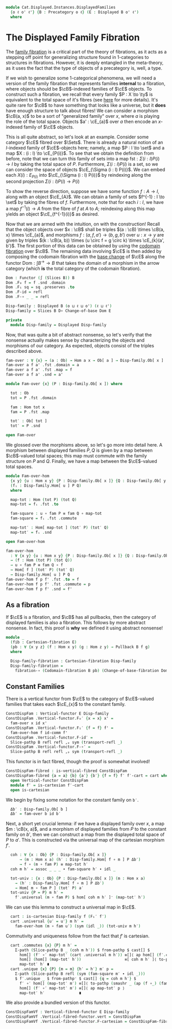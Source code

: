 <!--
```agda
open import Cat.Displayed.Instances.Pullback
open import Cat.Displayed.Instances.Slice
open import Cat.Displayed.Composition
open import Cat.Displayed.Cartesian
open import Cat.Displayed.Functor
open import Cat.Diagram.Pullback
open import Cat.Displayed.Total
open import Cat.Instances.Slice
open import Cat.Displayed.Base
open import Cat.Prelude

import Cat.Displayed.Reasoning
import Cat.Reasoning
```
-->

```agda
module Cat.Displayed.Instances.DisplayedFamilies
  {o ℓ o' ℓ'} {B : Precategory o ℓ} (E : Displayed B o' ℓ')
  where
```

<!--
```agda
open Cat.Reasoning B
open Cat.Displayed.Reasoning E
open Functor

open Total-hom
open /-Obj
open Slice-hom
```
-->

# The Displayed Family Fibration

The [family fibration] is a critical part of the theory of fibrations,
as it acts as a stepping off point for generalizing structure found
in 1-categories to structures in fibrations. However, it is deeply
entangled in the meta-theory, as it uses the fact that the type of
objects of a precategory is, well, a type.

[family fibration]: Cat.Displayed.Instances.Family.html

If we wish to generalize some 1-categorical phenomena, we will need
a version of the family fibration that represents families
**internal** to a fibration, where objects should be $\cB$-indexed
families of $\cE$ objects. To construct such a fibration, we recall
that every family $P : X \to \ty$ is equivalent to the total space
of it's fibres (see [here] for more details). It's quite rare for
$\cB$ to have something that looks like a universe, but it **does**
have enough structure to talk about fibres! We can consider a morphism
$\cB(a, x)$ to be a sort of "generalized family" over $x$, where $a$ is
playing the role of the total space. Objects $a' : \cE_{a}$ over $a$
then encode an $x$-indexed family of $\cE$ objects.

[here]: 1Lab.Univalence.html#object-classifiers

This is all quite abstract, so let's look at an example. Consider
some category $\cE$ fibred over $\Sets$. There is already a natural notion
of an $I$-indexed family of $\cE$-objects here; namely, a map
$P : I \to \set$ and a map $X : (i : I) \to \cE_{P(i)}$.
To see that we obtain the definition from before, note that we can turn
this family of sets into a map $\mathrm{fst} : \Sigma (i : I) P(i) \to I$ by
taking the total space of $P$. Furthermore, $\Sigma (i : I) P(i)$
is a set, so we can consider the space of objects $\cE_{\Sigma (i : I) P(i)}$.
We can embed each $X(i) : E_{P(i)}$ into $\cE_{\Sigma (i : I) P(i)}$
by reindexing along the second projection $\Sigma (i : I) P(i) \to P(i)$

To show the reverse direction, suppose we have some function $f : A \to I$,
along with an object $\cE_{A}$. We can obtain a family of sets $f^{-1} : I \to \set$
by taking the fibres of $f$. Furthermore, note that for each $i : I$, we
have a map $f^{-1}(i) \to A$ from the fibre of $f$ at $A$ to $A$; reindexing
along this map yields an object $\cE_{f^{-1}(i)}$ as desired.

Now that we are armed with the intuition, on with the construction!
Recall that the object objects over $x : \cB$ shall be triples
$(a : \cB) \times \cB(a, x) \times \cE_{a}$, and morphisms
$f : (a, f, a') \to (b, g, b')$ over $u : x \to y$ are given by triples
$(k : \cB(a, b)) \times (u \circ f = g \circ k) \times \cE_{k}(a', b')$.
The first portion of this data can be obtained by using the
[codomain fibration] over $\cB$. The remaining data involving $\cE$ is
then added by composing the codomain fibration with the [base change]
of $\cE$ along the functor $\mathrm{Dom} : \int B^{\to} \to B$ that takes
the domain of a morphism in the arrow category (which **is** the total
category of the codomain fibration).

[codomain fibration]: Cat.Displayed.Instances.Slice.html
[base change]: Cat.Displayed.Instances.Pullback.html

```agda
Dom : Functor (∫ (Slices B)) B
Dom .F₀ f = f .snd .domain
Dom .F₁ sq = sq .preserves .to
Dom .F-id = refl
Dom .F-∘ _ _ = refl

Disp-family : Displayed B (o ⊔ ℓ ⊔ o') (ℓ ⊔ ℓ')
Disp-family = Slices B D∘ Change-of-base Dom E

private
  module Disp-family = Displayed Disp-family
```

Now, that was quite a bit of abstract nonsense, so let's verify that
the nonsense actually makes sense by characterizing the objects and
morphisms of our category. As expected, objects consist of the triples
described above.

```agda
fam-over : ∀ {x} → (a : Ob) → Hom a x → Ob[ a ] → Disp-family.Ob[ x ]
fam-over a f a' .fst .domain = a
fam-over a f a' .fst .map = f
fam-over a f a' .snd = a'

module Fam-over {x} (P : Disp-family.Ob[ x ]) where

  tot : Ob
  tot = P .fst .domain

  fam : Hom tot x
  fam = P .fst .map

  tot′ : Ob[ tot ]
  tot′ = P .snd

open Fam-over
```

We glossed over the morphisms above, so let's go more into detail here.
A morphism between displayed families $P, Q$ is given by a map between
$\cB$-valued total spaces; this map must commute with the family structure
on $P$ and $Q$. Finally, we have a map between the $\cE$-valued total
spaces.

```agda
module Fam-over-hom
  {x y} {u : Hom x y} {P : Disp-family.Ob[ x ]} {Q : Disp-family.Ob[ y ]}
  (fᵢ : Disp-family.Hom[ u ] P Q)
  where

  map-tot : Hom (tot P) (tot Q)
  map-tot = fᵢ .fst .to

  fam-square : u ∘ fam P ≡ fam Q ∘ map-tot
  fam-square = fᵢ .fst .commute

  map-tot′ : Hom[ map-tot ] (tot′ P) (tot′ Q)
  map-tot′ = fᵢ .snd

open Fam-over-hom

fam-over-hom
  : ∀ {x y} {u : Hom x y} {P : Disp-family.Ob[ x ]} {Q : Disp-family.Ob[ y ]}
  → (f : Hom (tot P) (tot Q))
  → u ∘ fam P ≡ fam Q ∘ f
  → Hom[ f ] (tot′ P) (tot′ Q)
  → Disp-family.Hom[ u ] P Q
fam-over-hom f p f' .fst .to = f
fam-over-hom f p f' .fst .commute = p
fam-over-hom f p f' .snd = f'
```

## As a fibration

If $\cE$ is a fibration, and $\cB$ has all pullbacks, then the category of displayed
families is also a fibration. This follows by more abstract nonsense. In fact, this
proof is **why** we defined it using abstract nonsense!

```agda
module _
  (fib : Cartesian-fibration E)
  (pb : ∀ {x y z} (f : Hom x y) (g : Hom z y) → Pullback B f g)
  where

  Disp-family-fibration : Cartesian-fibration Disp-family
  Disp-family-fibration =
    fibration-∘ (Codomain-fibration B pb) (Change-of-base-fibration Dom E fib)
```

## Constant Families

There is a vertical functor from $\cE$ to the category of $\cE$-valued
families that takes each $\cE_{x}$ to the constant family.

```agda
ConstDispFam : Vertical-functor E Disp-family
ConstDispFam .Vertical-functor.F₀′ {x = x} x' =
  fam-over x id x'
ConstDispFam .Vertical-functor.F₁′ {f = f} f' =
  fam-over-hom f id-comm f'
ConstDispFam .Vertical-functor.F-id′ =
  Slice-pathp B refl refl ,ₚ sym (transport-refl _)
ConstDispFam .Vertical-functor.F-∘′ =
  Slice-pathp B refl refl ,ₚ sym (transport-refl _)
```

This functor is in fact fibred, though the proof is somewhat involved!

```agda
ConstDispFam-fibred : is-vertical-fibred ConstDispFam
ConstDispFam-fibred {a = a} {b} {a′} {b′} {f = f} f′ f′-cart = cart where
  open Vertical-functor ConstDispFam
  module f′ = is-cartesian f′-cart
  open is-cartesian
```

We begin by fixing some notation for the constant family on `b′`.

```agda
  Δb′ : Disp-family.Ob[ b ]
  Δb′ = fam-over b id b′
```

Next, a short yet crucial lemma: if we have a displayed family
over $x$, a map $m : \cB(x, a)$, and a morphism of displayed families
from $P$ to the constant family on $b'$, then we can construct a map
from the displayed total space of $P$ to $a'$. This is constructed via
the universal map of the cartesian morphism $f'$.

```agda
  coh : ∀ {x : Ob} {P : Disp-family.Ob[ x ]}
      → (m : Hom x a) (h′ : Disp-family.Hom[ f ∘ m ] P Δb′)
      → f ∘ (m ∘ fam P) ≡ map-tot h′
  coh m h′ = assoc _ _ _ ∙ fam-square h′ ∙ idl _

  tot-univ : {x : Ob} {P : Disp-family.Ob[ x ]} (m : Hom x a)
    → (h′ : Disp-family.Hom[ f ∘ m ] P Δb′)
    → Hom[ m ∘ fam P ] (tot′ P) a′
  tot-univ {P = P} m h′ =
    f′.universal (m ∘ fam P) $ hom[ coh m h′ ]⁻ (map-tot′ h′)
```

We can use this lemma to construct a universal map in $\cE$.

```agda
  cart : is-cartesian Disp-family f (F₁′ f′)
  cart .universal {u′ = u′} m h′ =
    fam-over-hom (m ∘ fam u′) (sym (idl _)) (tot-univ m h′)
```

Commutivity and uniqueness follow from the fact that $f'$ is cartesian.

```agda
  cart .commutes {x} {P} m h′ =
    Σ-path (Slice-pathp B _ (coh m h′)) $ from-pathp $ cast[] $
      hom[] (f′ ∘′ map-tot′ (cart .universal m h′)) ≡[]⟨ ap hom[] (f′.commutes _ _) ⟩
      hom[] (hom[] (map-tot′ h′))                   ≡[ coh m h′ ]⟨ to-pathp⁻ (hom[]-∙ _ _ ∙ reindex _ _) ⟩
      map-tot′ h′ ∎
  cart .unique {x} {P} {m = m} {h′ = h′} m′ p =
    Σ-path (Slice-pathp B refl (sym (fam-square m′ ∙ idl _)))
    $ f′.unique _ $ from-pathp⁻ $ cast[] {q = coh m h′} $
      f′ ∘′ hom[] (map-tot′ m′) ≡[]⟨ to-pathp (smashr _ (ap (f ∘_) (fam-square m′ ∙ idl _)) ∙ reindex _ _) ⟩
      hom[] (f′ ∘′ map-tot′ m′) ≡[]⟨ ap map-tot′ p ⟩
      map-tot′ h′               ∎
```

We also provide a bundled version of this functor.

```agda
ConstDispFamVf : Vertical-fibred-functor E Disp-family
ConstDispFamVf .Vertical-fibred-functor.vert = ConstDispFam
ConstDispFamVf .Vertical-fibred-functor.F-cartesian = ConstDispFam-fibred
```
